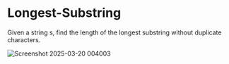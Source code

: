 # Longest-Substring
Given a string s, find the length of the longest substring without duplicate characters.

![Screenshot 2025-03-20 004003](https://github.com/user-attachments/assets/510603a6-9634-4580-af45-975e21628495)
